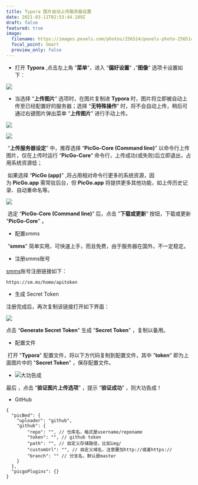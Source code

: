 ```yaml
---
title: Typora 图片自动上传服务器设置
date: 2021-03-11T02:53:44.189Z
draft: false
featured: true
image:
  filename: https://images.pexels.com/photos/256514/pexels-photo-256514.jpeg?auto=compress&cs=tinysrgb&dpr=1&w=500
  focal_point: Smart
  preview_only: false
---
```

<!--StartFragment-->

* 打开 **Typora** ,点击左上角 ”**菜单**“，进入 ”**偏好设置**“ ，”**图像**“ 选项卡设置如下：

![](https://pic3.zhimg.com/80/v2-2112e982fc14f2d2084da385c687d47e_720w.jpg)

* 当选择 “**上传图片**” 选项时，在图片复制进 **Typora** 时，图片将立即被自动上传至已经配置好的服务器；选择 “**无特殊操作**” 时，将不会自动上传，稍后可通过右键图片弹出菜单 “**上传图片**” 进行手动上传。

![](https://pic3.zhimg.com/80/v2-82ed110b7a637748428460c0f90980fe_720w.jpg)

![](https://pic3.zhimg.com/80/v2-13437a21eeb0cbc0c4449aea895d4a8e_720w.jpg)

​ “**上传服务器设定**” 中，推荐选择 “**PicGo-Core (Command line)**” 以命令行上传图片，仅在上传时运行 “**PicGo-Core**“ 命令行，上传成功(或失败)后立即退出，占用系统资源低；

​ 如果选择 “**PicGo (app)**" ,将占用相对命令行更多的系统资源，因为 **PicGo.app** 需常驻后台，但 **PicGo.app** 将提供更多其他功能，如上传历史记录、自动重命名等。

![](https://pic2.zhimg.com/80/v2-68400e0470b365a98485d8ffebb36dcd_720w.jpg)

​ 选定 “**PicGo-Core (Command line)**” 后，点击 ”**下载或更新**“ 按钮，下载或更新 "**PicGo-Core**" 。

<!--StartFragment-->

* 配置smms

​ “**smms**" 简单实用，可快速上手，而且免费，由于服务器在国外，不一定稳定。

* 注册smms账号

[smms](https://link.zhihu.com/?target=https%3A//sm.ms/home/apitoken)账号注册链接如下：<!--StartFragment-->

```text
https://sm.ms/home/apitoken
```

<!--EndFragment-->

* 生成 Secret Token

注册完成后，再次复制该链接打开如下界面：

![](https://pic2.zhimg.com/80/v2-463f42e8e1f4316d34846e170ad66039_720w.jpg)

点击 “**Generate Secret Token**" 生成 ”**Secret Token**" ，复制以备用。

* 配置文件

​ 打开 "**Typora**" 配置文件，将以下方代码复制到配置文件，其中 ”**token**" 即为上面图片中的 "**Secret Token**" ，保存配置文件。



* ![](https://pic3.zhimg.com/80/v2-63e1a4ed28df1d2bfd96b021dae1eb3a_720w.jpg)大功告成

最后 ，点击 “**验证图片上传选项**” ，提示 “**验证成功**” ，则大功告成！

<!--StartFragment-->

* GitHub

```text
{
  "picBed": {
    "uploader": "github",
    "github": {
        "repo": "", // 仓库名，格式是username/reponame
        "token": "", // github token
        "path": "", // 自定义存储路径，比如img/
        "customUrl": "", // 自定义域名，注意要加http://或者https://
        "branch": "" // 分支名，默认是master 
    }
  },
  "picgoPlugins": {}
}
```

<!--EndFragment-->

<!--EndFragment-->